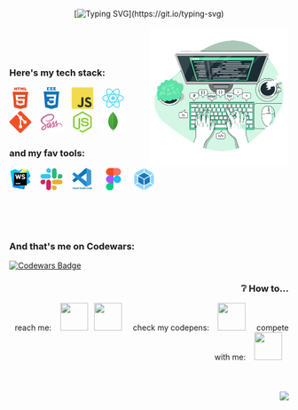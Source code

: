 <div align="center">

[![Typing SVG](https://readme-typing-svg.herokuapp.com?font=Fira+Code&size=30&duration=2500&pause=650&color=59E4A8&width=700&height=50&lines=Oh+hi+there!+;My+name's+Yulia.;I'm+an+aspiring+Frontend+Developer!+;Have+a+nice+day!)](https://git.io/typing-svg)

</div>

<div align="center">
<img align="right" width="50%" height="50%" src="./profilepic.png" alt="Computer pic"/>
</div>
<br><br><br>
<div align="left">

### Here's my tech stack:

<img src="https://github.com/devicons/devicon/blob/master/icons/html5/html5-plain-wordmark.svg" width="40" height="40">&nbsp;&nbsp;&nbsp;
<img src="https://github.com/devicons/devicon/blob/master/icons/css3/css3-plain-wordmark.svg" width="40" height="40">&nbsp;&nbsp;&nbsp;
<img src="https://github.com/devicons/devicon/blob/master/icons/javascript/javascript-original.svg" width="40" height="40">&nbsp;&nbsp;&nbsp;
<img src="https://github.com/devicons/devicon/blob/master/icons/react/react-original.svg" width="40" height="40">&nbsp;&nbsp;&nbsp;
<img src="https://github.com/devicons/devicon/blob/master/icons/git/git-original.svg" width="40" height="40">&nbsp;&nbsp;&nbsp;
<img src="https://github.com/devicons/devicon/blob/master/icons/sass/sass-original.svg" width="40" height="40">&nbsp;&nbsp;&nbsp;
<img src="https://github.com/devicons/devicon/blob/master/icons/nodejs/nodejs-original.svg" width="40" height="40">&nbsp;&nbsp;&nbsp;
<img src="https://github.com/devicons/devicon/blob/master/icons/mongodb/mongodb-original.svg" width="40" height="40">&nbsp;&nbsp;&nbsp;


### and my fav tools:
<img src="https://github.com/devicons/devicon/blob/master/icons/webstorm/webstorm-original.svg" width="40" height="40">&nbsp;&nbsp;&nbsp;
<img src="https://github.com/devicons/devicon/blob/master/icons/slack/slack-original.svg" width="40" height="40">&nbsp;&nbsp;&nbsp;
<img src="https://github.com/devicons/devicon/blob/master/icons/vscode/vscode-original-wordmark.svg" width="40" height="40">&nbsp;&nbsp;&nbsp;
<img src="https://github.com/devicons/devicon/blob/master/icons/figma/figma-original.svg" width="40" height="40">&nbsp;&nbsp;&nbsp;
<img src="https://github.com/devicons/devicon/blob/master/icons/webpack/webpack-original.svg" width="40" height="40">&nbsp;&nbsp;&nbsp;
</div>

<br><br><br>

<div align="left">

### And that's me on Codewars:

[![Codewars Badge](https://www.codewars.com/users/julbrn/badges/large)](https://www.codewars.com/users/julbrn)
</div>

<div align="right">

### :grey_question: How to...
reach me:&nbsp; &nbsp; <a href="https://t.me/julienneb" target="blank"><img src="https://cdn-icons-png.flaticon.com/512/2111/2111646.png" width="50" height="50"></a>&nbsp;&nbsp;&nbsp;<a href="https://www.linkedin.com/in/julbrn/" target="blank"><img src="https://cdn-icons-png.flaticon.com/512/145/145807.png" width="50" height="50"></a>&nbsp;&nbsp;&nbsp;&nbsp; 
check my codepens: &nbsp;&nbsp; <a href="https://codepen.io/julbrn" target="blank"><img src="https://cdn-icons-png.flaticon.com/512/7083/7083971.png" width="50" height="50"></a>&nbsp;&nbsp;&nbsp;&nbsp; compete with me: &nbsp;&nbsp;
<a href="https://www.codewars.com/users/julbrn"><img src="https://cdn4.iconfinder.com/data/icons/logos-brands-5/24/codewars-512.png" width="50" height="50"></a>&nbsp;&nbsp;&nbsp;
</div>

###

<div align="right">
<br>

![](https://komarev.com/ghpvc/?username=julbrn&color=grey&style=flat)

</div>
